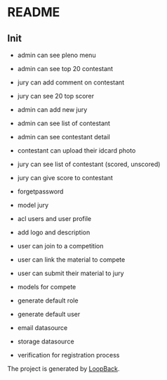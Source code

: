 # README

## Init

- admin can see pleno menu
- admin can see top 20 contestant

- jury can add comment on contestant
- jury can see 20 top scorer
- admin can add new jury

- admin can see list of contestant
- admin can see contestant detail
- contestant can upload their idcard photo
- jury can see list of contestant (scored, unscored)
- jury can give score to contestant

- forgetpassword

- model jury
- acl users and user profile

- add logo and description
- user can join to a competition
- user can link the material to compete
- user can submit their material to jury

- models for compete

- generate default role
- generate default user
- email datasource
- storage datasource
- verification for registration process

The project is generated by [LoopBack](http://loopback.io).
